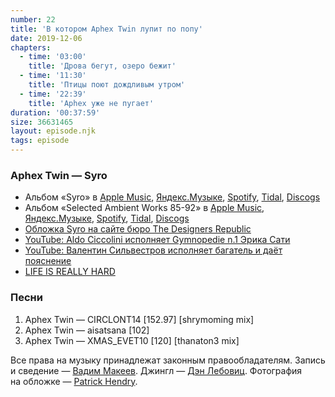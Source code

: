 ```yaml
---
number: 22
title: 'В котором Aphex Twin лупит по попу'
date: 2019-12-06
chapters:
  - time: '03:00'
    title: 'Дрова бегут, озеро бежит'
  - time: '11:30'
    title: 'Птицы поют дождливым утром'
  - time: '22:39'
    title: 'Aphex уже не пугает'
duration: '00:37:59'
size: 36631465
layout: episode.njk
tags: episode
---
```


### Aphex Twin — Syro

- Альбом «Syro» в
  [Apple Music](https://music.apple.com/album/911319255),
  [Яндекс.Музыке](https://music.yandex.ru/album/6372925),
  [Spotify](https://open.spotify.com/album/6oRuinkJdTge4hpTuClEF8),
  [Tidal](https://tidal.com/album/34298496),
  [Discogs](https://www.discogs.com/master/734427)
- Альбом «Selected Ambient Works 85-92» в
  [Apple Music](https://music.apple.com/album/1108845101),
  [Яндекс.Музыке](https://music.yandex.ru/album/3452941),
  [Spotify](https://open.spotify.com/album/7aNclGRxTysfh6z0d8671k),
  [Tidal](https://tidal.com/browse/album/59962969),
  [Discogs](https://www.discogs.com/master/565)
- [Обложка Syro на сайте бюро The Designers Republic](https://www.thedesignersrepublic.com/syro)
- [YouTube: Aldo Ciccolini исполняет Gymnopedie n.1 Эрика Сати](https://youtu.be/0peXnOnDgQ8)
- [YouTube: Валентин Сильвестров исполняет багатель и даёт пояснение](https://youtu.be/QcWvR8GKtc8)
- [LIFE IS REALLY HARD](https://www.instagram.com/p/B5VbyJsp2K9/)

### Песни

1. Aphex Twin — CIRCLONT14 [152.97] [shrymoming mix]
2. Aphex Twin — aisatsana [102]
3. Aphex Twin — XMAS_EVET10 [120] [thanaton3 mix]

Все права на музыку принадлежат законным правообладателям. Запись и сведение — [Вадим Макеев](https://twitter.com/pepelsbey). Джингл — [Дэн Лебовиц](https://www.youtube.com/channel/UC38A5qHrlc_Zgua7vL4b96w). Фотография на обложке — [Patrick Hendry](https://unsplash.com/photos/_lofCeUHMOo).
